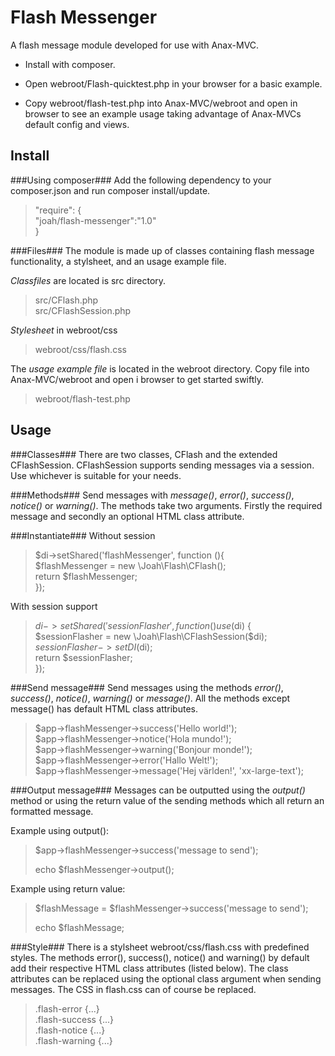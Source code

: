 Flash Messenger
==============

A flash message module developed for use with Anax-MVC.

* Install with composer. 

* Open webroot/Flash-quicktest.php in your browser for a basic example.

* Copy webroot/flash-test.php into Anax-MVC/webroot and open in browser to see 
an example usage taking advantage of Anax-MVCs default config and views.

Install
-------
###Using composer###
Add the following dependency to your composer.json and run composer install/update.
>
>    "require": {  
>       "joah/flash-messenger":"1.0"  
>    }  
>

###Files###
The module is made up of classes containing flash message functionality, a stylsheet,
and an usage example file. 

*Classfiles* are located is src directory.
>src/CFlash.php  
>src/CFlashSession.php  

*Stylesheet* in webroot/css
>webroot/css/flash.css

The *usage example file* is located in the webroot directory. Copy file into Anax-MVC/webroot
and open i browser to get started swiftly.
>webroot/flash-test.php

Usage
-----

###Classes###
There are two classes, CFlash and the extended CFlashSession. CFlashSession supports 
sending messages via a session. Use whichever is suitable for your needs.

###Methods###
Send messages with *message()*, *error()*, *success()*, *notice()* or *warning()*. 
The methods take two arguments. Firstly the required message and secondly an optional 
HTML class attribute. 

###Instantiate###
Without session
>$di->setShared('flashMessenger', function (){  
>    $flashMessenger = new \Joah\Flash\CFlash();  
>    return $flashMessenger;  
>});  
>

With session support
> 
> $di->setShared('sessionFlasher', function () use ($di) {  
>     $sessionFlasher = new \Joah\Flash\CFlashSession($di);  
>     $sessionFlasher->setDI($di);  
>     return $sessionFlasher;  
> });  

###Send message###
Send messages using the methods *error()*, *success()*, *notice()*, *warning()* 
or *message()*. All the methods except message() has default HTML class attributes.  

> $app->flashMessenger->success('Hello world!');  
> $app->flashMessenger->notice('Hola mundo!');  
> $app->flashMessenger->warning('Bonjour monde!');  
> $app->flashMessenger->error('Hallo Welt!');  
> $app->flashMessenger->message('Hej världen!', 'xx-large-text');  

###Output message###
Messages can be outputted using the *output()* method or using the return value 
of the sending methods which all return an formatted message. 

Example using output():
> 
> $app->flashMessenger->success('message to send');
> 
> echo $flashMessenger->output();
> 

Example using return value:
> 
> $flashMessage = $flashMessenger->success('message to send');
> 
> echo $flashMessage;
> 

###Style###
There is a stylsheet webroot/css/flash.css with predefined styles. The methods 
error(), success(), notice() and warning() by default add their respective HTML class attributes (listed below). 
The class attributes can be replaced using the optional class argument when sending messages. The CSS 
in flash.css can of course be replaced.

> .flash-error {...}  
> .flash-success {...}  
> .flash-notice {...}  
> .flash-warning {...}  

